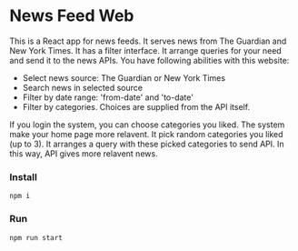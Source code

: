 # News Feed Web

This is a React app for news feeds. It serves news from The Guardian and New York Times. It has a filter interface. It arrange queries for your need and send it to the news APIs. You have following abilities with this website:

- Select news source: The Guardian or New York Times
- Search news in selected source
- Filter by date range: 'from-date' and 'to-date'
- Filter by categories. Choices are supplied from the API itself.

If you login the system, you can choose categories you liked. The system make your home page more relavent. It pick random categories you liked (up to 3). It arranges a query with these picked categories to send API. In this way, API gives more relavent news.

### Install

`npm i`

### Run

`npm run start`
